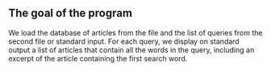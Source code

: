 ## The goal of the program
We load the database of articles from the file and the list of queries from the second file or standard input. For each query, we display on standard output a list of articles that contain all the words in the query, including an excerpt of the article containing the first search word.
